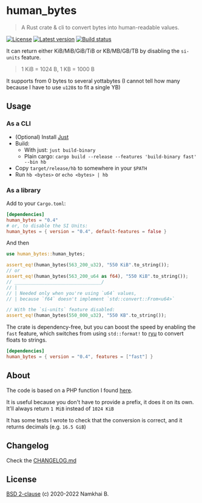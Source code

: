 # human_bytes

> A Rust crate & cli to convert bytes into human-readable values.

[![License](https://img.shields.io/crates/l/human_bytes?style=flat-square)](./LICENSE)
[![Latest version](https://img.shields.io/crates/v/human_bytes?style=flat-square)](https://crates.io/crates/human_bytes)
[![Build status](https://img.shields.io/gitlab/pipeline/nkeor/human_bytes-rs?style=flat-square)]()

It can return either KiB/MiB/GiB/TiB or KB/MB/GB/TB by disabling the `si-units` feature.

> 1 KiB = 1024 B, 1 KB = 1000 B

It supports from 0 bytes to several yottabytes (I cannot tell how many because I have to use `u128`s
to fit a single YB)

## Usage

### As a CLI

* (Optional) Install [Just](https://just.systems/)
* Build:
  - With just: `just build-binary`
  - Plain cargo: `cargo build --release --features 'build-binary fast' --bin hb`
* Copy `target/release/hb` to somewhere in your `$PATH`
* Run `hb <bytes>` or `echo <bytes> | hb`

### As a library

Add to your `Cargo.toml`:

```toml
[dependencies]
human_bytes = "0.4"
# or, to disable the SI Units:
human_bytes = { version = "0.4", default-features = false }
```

And then

```rust
use human_bytes::human_bytes;

assert_eq!(human_bytes(563_200_u32), "550 KiB".to_string());
// or
assert_eq!(human_bytes(563_200_u64 as f64), "550 KiB".to_string());
// ________________________________/
// |
// | Needed only when you're using `u64` values,
// | because `f64` doesn't implement `std::convert::From<u64>`

// With the `si-units` feature disabled:
assert_eq!(human_bytes(550_000_u32), "550 KB".to_string());
```

The crate is dependency-free, but you can boost the speed by enabling the `fast` feature,
which switches from using `std::format!` to [ryu](https://github.com/dtolnay/ryu)
to convert floats to strings.

```toml
[dependencies]
human_bytes = { version = "0.4", features = ["fast"] }
```

## About
The code is based on a PHP function I found [here](https://math.stackexchange.com/questions/247444/explain-convertion-algorithm-from-bytes-to-kb-mb-gb).

It is useful because you don't have to provide a prefix, it does it on its own.
It'll always return `1 MiB` instead of `1024 KiB`

It has some tests I wrote to check that the conversion is correct, and it returns decimals (e.g. `16.5 GiB`)

## Changelog
Check the [CHANGELOG.md](./CHANGELOG.md)

## License
[BSD 2-clause](./LICENSE) (c) 2020-2022 Namkhai B.
